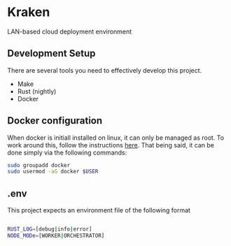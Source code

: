 # Kraken

LAN-based cloud deployment environment

## Development Setup

There are several tools you need to effectively develop this project.

- Make
- Rust (nightly)
- Docker

## Docker configuration

When docker is initiall installed on linux, it can only be managed as root. To work around this, follow the instructions [here](https://docs.docker.com/engine/install/linux-postinstall/). That being said, it can be done simply via the following commands:

```bash
sudo groupadd docker
sudo usermod -aG docker $USER
```

## .env

This project expects an environment file of the following format

```bash

RUST_LOG=[debug|info|error]
NODE_MODe=[WORKER|ORCHESTRATOR]

```
